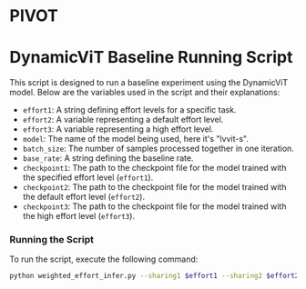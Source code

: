 # PIVOT

# DynamicViT Baseline Running Script

This script is designed to run a baseline experiment using the DynamicViT model. Below are the variables used in the script and their explanations:

- `effort1`: A string defining effort levels for a specific task.
- `effort2`: A variable representing a default effort level.
- `effort3`: A variable representing a high effort level.
- `model`: The name of the model being used, here it's "lvvit-s".
- `batch_size`: The number of samples processed together in one iteration.
- `base_rate`: A string defining the baseline rate.
- `checkpoint1`: The path to the checkpoint file for the model trained with the specified effort level (`effort1`).
- `checkpoint2`: The path to the checkpoint file for the model trained with the default effort level (`effort2`).
- `checkpoint3`: The path to the checkpoint file for the model trained with the high effort level (`effort3`).

### Running the Script

To run the script, execute the following command:

```bash
python weighted_effort_infer.py --sharing1 $effort1 --sharing2 $effort2 --sharing3 $effort3 --keep_ratio 1_1_1 --batch_size $batch_size --model $model --effort1 $checkpoint1 --effort2 $checkpoint2 --effort3 $checkpoint3
